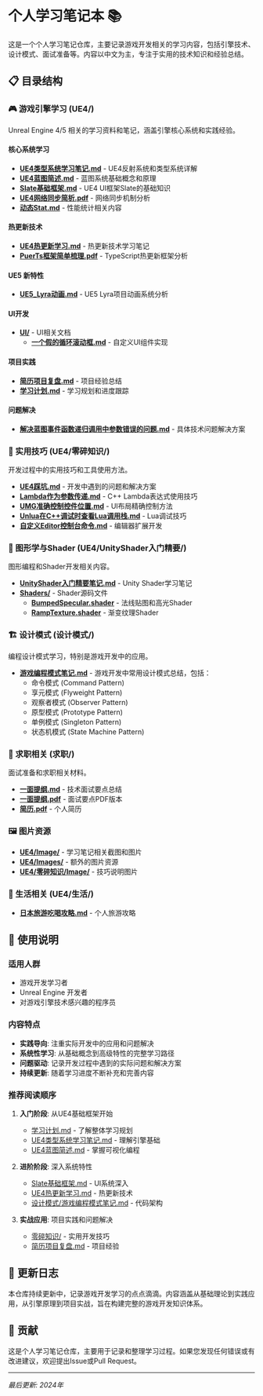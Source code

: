 # 个人学习笔记本 📚

这是一个个人学习笔记仓库，主要记录游戏开发相关的学习内容，包括引擎技术、设计模式、面试准备等。内容以中文为主，专注于实用的技术知识和经验总结。

## 📋 目录结构

### 🎮 游戏引擎学习 (UE4/)
Unreal Engine 4/5 相关的学习资料和笔记，涵盖引擎核心系统和实践经验。

#### 核心系统学习
- **[UE4类型系统学习笔记.md](./UE4/UE4类型系统学习笔记.md)** - UE4反射系统和类型系统详解
- **[UE4蓝图简述.md](./UE4/UE4蓝图简述.md)** - 蓝图系统基础概念和原理
- **[Slate基础框架.md](./UE4/Slate基础框架.md)** - UE4 UI框架Slate的基础知识
- **[UE4网络同步简析.pdf](./UE4/UE4网络同步简析.pdf)** - 网络同步机制分析
- **[动态Stat.md](./UE4/动态Stat.md)** - 性能统计相关内容

#### 热更新技术
- **[UE4热更新学习.md](./UE4/UE4热更新学习.md)** - 热更新技术学习笔记
- **[PuerTs框架简单梳理.pdf](./UE4/PuerTs框架简单梳理.pdf)** - TypeScript热更新框架分析

#### UE5 新特性
- **[UE5_Lyra动画.md](./UE4/UE5_Lyra动画.md)** - UE5 Lyra项目动画系统分析

#### UI开发
- **[UI/](./UE4/UI/)** - UI相关文档
  - **[一个假的循环滚动框.md](./UE4/UI/一个假的循环滚动框.md)** - 自定义UI组件实现

#### 项目实践
- **[简历项目复盘.md](./UE4/简历项目复盘.md)** - 项目经验总结
- **[学习计划.md](./UE4/学习计划.md)** - 学习规划和进度跟踪

#### 问题解决
- **[解决蓝图事件函数递归调用中参数错误的问题.md](./UE4/解决蓝图事件函数递归调用中参数错误的问题.md)** - 具体技术问题解决方案

### 🔧 实用技巧 (UE4/零碎知识/)
开发过程中的实用技巧和工具使用方法。

- **[UE4踩坑.md](./UE4/零碎知识/UE4踩坑.md)** - 开发中遇到的问题和解决方案
- **[Lambda作为参数传递.md](./UE4/零碎知识/Lambda作为参数传递.md)** - C++ Lambda表达式使用技巧
- **[UMG准确控制控件位置.md](./UE4/零碎知识/UMG准确控制控件位置.md)** - UI布局精确控制方法
- **[Unlua在C++调试时查看Lua调用栈.md](./UE4/零碎知识/Unlua在C++调试时查看Lua调用栈.md)** - Lua调试技巧
- **[自定义Editor控制台命令.md](./UE4/零碎知识/自定义Editor控制台命令.md)** - 编辑器扩展开发

### 🎨 图形学与Shader (UE4/UnityShader入门精要/)
图形编程和Shader开发相关内容。

- **[UnityShader入门精要笔记.md](./UE4/UnityShader入门精要/UnityShader入门精要笔记.md)** - Unity Shader学习笔记
- **[Shaders/](./UE4/UnityShader入门精要/Shaders/)** - Shader源码文件
  - **[BumpedSpecular.shader](./UE4/UnityShader入门精要/Shaders/BumpedSpecular.shader)** - 法线贴图和高光Shader
  - **[RampTexture.shader](./UE4/UnityShader入门精要/Shaders/RampTexture.shader)** - 渐变纹理Shader

### 🏗️ 设计模式 (设计模式/)
编程设计模式学习，特别是游戏开发中的应用。

- **[游戏编程模式笔记.md](./设计模式/游戏编程模式笔记.md)** - 游戏开发中常用设计模式总结，包括：
  - 命令模式 (Command Pattern)
  - 享元模式 (Flyweight Pattern)
  - 观察者模式 (Observer Pattern)
  - 原型模式 (Prototype Pattern)
  - 单例模式 (Singleton Pattern)
  - 状态机模式 (State Machine Pattern)

### 💼 求职相关 (求职/)
面试准备和求职相关材料。

- **[一面提纲.md](./求职/一面提纲.md)** - 技术面试要点总结
- **[一面提纲.pdf](./求职/一面提纲.pdf)** - 面试要点PDF版本
- **[简历.pdf](./求职/简历.pdf)** - 个人简历

### 🖼️ 图片资源
- **[UE4/Image/](./UE4/Image/)** - 学习笔记相关截图和图片
- **[UE4/Images/](./UE4/Images/)** - 额外的图片资源
- **[UE4/零碎知识/Image/](./UE4/零碎知识/Image/)** - 技巧说明图片

### 🌸 生活相关 (UE4/生活/)
- **[日本旅游吃喝攻略.md](./UE4/生活/日本旅游吃喝攻略.md)** - 个人旅游攻略

## 🎯 使用说明

### 适用人群
- 游戏开发学习者
- Unreal Engine 开发者
- 对游戏引擎技术感兴趣的程序员

### 内容特点
- **实践导向**: 注重实际开发中的应用和问题解决
- **系统性学习**: 从基础概念到高级特性的完整学习路径
- **问题驱动**: 记录开发过程中遇到的实际问题和解决方案
- **持续更新**: 随着学习进度不断补充和完善内容

### 推荐阅读顺序

1. **入门阶段**: 从UE4基础框架开始
   - [学习计划.md](./UE4/学习计划.md) - 了解整体学习规划
   - [UE4类型系统学习笔记.md](./UE4/UE4类型系统学习笔记.md) - 理解引擎基础
   - [UE4蓝图简述.md](./UE4/UE4蓝图简述.md) - 掌握可视化编程

2. **进阶阶段**: 深入系统特性
   - [Slate基础框架.md](./UE4/Slate基础框架.md) - UI系统深入
   - [UE4热更新学习.md](./UE4/UE4热更新学习.md) - 热更新技术
   - [设计模式/游戏编程模式笔记.md](./设计模式/游戏编程模式笔记.md) - 代码架构

3. **实战应用**: 项目实践和问题解决
   - [零碎知识/](./UE4/零碎知识/) - 实用开发技巧
   - [简历项目复盘.md](./UE4/简历项目复盘.md) - 项目经验

## 📝 更新日志

本仓库持续更新中，记录游戏开发学习的点点滴滴。内容涵盖从基础理论到实践应用，从引擎原理到项目实战，旨在构建完整的游戏开发知识体系。

## 🤝 贡献

这是个人学习笔记仓库，主要用于记录和整理学习过程。如果您发现任何错误或有改进建议，欢迎提出Issue或Pull Request。

---

*最后更新: 2024年*